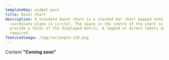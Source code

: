 ```yaml
---
templateKey: widget-post
title: Donut Chart
description: A standard donut chart is a stacked bar chart mapped onto a polar
  coordinate plane (a circle). The space in the centre of the chart is used to
  provide a total of the displayed metric. A legend or direct labels are
  required.
featuredimage: /img/rectangle-320.png
---
```

C﻿ontent **"Coming soon"**